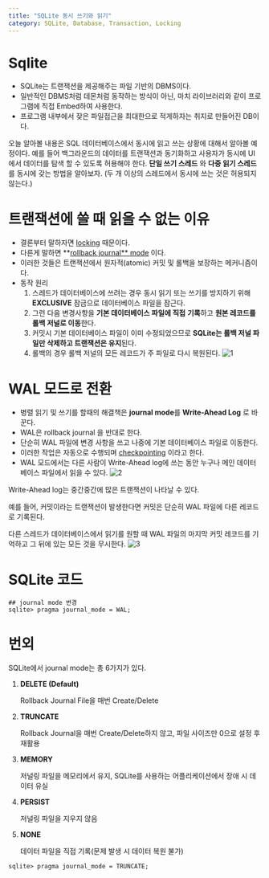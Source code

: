 ```yaml
---
title: "SQLite 동시 쓰기와 읽기"
category: SQLite, Database, Transaction, Locking
---
```


# Sqlite



- SQLite는 트랜잭션을 제공해주는 파일 기반의 DBMS이다.
- 일반적인 DBMS처럼 데몬처럼 동작하는 방식이 아닌, 마치 라이브러리와 같이 프로그램에 직접 Embed하여 사용한다.
- 프로그램 내부에서 잦은 파일접근을 최대한으로 적게하자는 취지로 만들어진 DB이다.



오늘 알아볼 내용은 SQL 데이터베이스에서 동시에 읽고 쓰는 상황에 대해서 알아볼 예정이다. 예를 들어 백그라운드의 데이터를 트랜잭션과 동기화하고 사용자가 동시에 UI에서 데이터를 탐색 할 수 있도록 허용해야 한다.  **단일 쓰기 스레드** 와 **다중 읽기 스레드** 를 동시에 갖는 방법을 알아보자. (두 개 이상의 스레드에서 동시에 쓰는 것은 허용되지 않는다.)



# **트랜잭션에 쓸 때 읽을 수 없는 이유**

- 결론부터 말하자면 [locking](https://www.sqlite.org/lockingv3.html) 때문이다. 
- 다른게 말하면 **[rollback journal** mode](https://www.sqlite.org/lockingv3.html#rollback) 이다. 
- 이러한 것들은 트랜잭션에서 원자적(atomic) 커밋 및 롤백을 보장하는 메커니즘이다.
- 동작 원리
  1. 스레드가 데이터베이스에 쓰려는 경우 동시 읽기 또는 쓰기를 방지하기 위해 **EXCLUSIVE** 잠금으로 데이터베이스 파일을 잠근다.
  2. 그런 다음 변경사항을 **기본 데이터베이스 파일에 직접** **기록**하고 **원본 레코드를 롤백 저널로 이동**한다.
  3. 커밋시 기본 데이터베이스 파일이 이미 수정되었으므로 **SQLite는 롤백 저널 파일만 삭제하고 트랜잭션은 유지**된다.
  4. 롤백의 경우 롤백 저널의 모든 레코드가 주 파일로 다시 복원된다.
![1](https://user-images.githubusercontent.com/23491962/98257279-d6099200-1fc2-11eb-931c-05d32413519e.png)


# **WAL 모드로 전환**

- 병렬 읽기 및 쓰기를 할때의 해결책은  **journal mode**를 **Write-Ahead Log** 로 바꾼다.
- WAL은 rollback journal 을 반대로 한다.
- 단순히 WAL 파일에 변경 사항을 쓰고 나중에 기본 데이터베이스 파일로 이동한다.
- 이러한 작업은 자동으로 수행되며 [checkpointing](https://www.sqlite.org/wal.html#ckpt) 이라고 한다.
- WAL 모드에서는 다른 사람이 Write-Ahead log에 쓰는 동안 누구나 메인 데이터베이스 파일에서 읽을 수 있다.
![2](https://user-images.githubusercontent.com/23491962/98257281-d73abf00-1fc2-11eb-98e5-3c7b6a6af65b.png)


Write-Ahead log는 중간중간에 많은 트랜잭션이 나타날 수 있다.

예를 들어, 커밋이라는 트랜잭션이 발생한다면 커밋은 단순히 WAL 파일에 다른 레코드로 기록된다. 

다른 스레드가 데이터베이스에서 읽기를 원할 때 WAL 파일의 마지막 커밋 레코드를 기억하고 그 뒤에 있는 모든 것을 무시한다.
![3](https://user-images.githubusercontent.com/23491962/98257284-d7d35580-1fc2-11eb-91d4-067cf688f94b.png)





# SQLite 코드

```sqlite
## journal mode 변경
sqlite> pragma journal_mode = WAL;
```



# 번외

SQLite에서 journal mode는 총 6가지가 있다.

1. **DELETE (Default)**

   Rollback Journal File을 매번 Create/Delete

2. **TRUNCATE**

   Rollback Journal을 매번 Create/Delete하지 않고, 파일 사이즈만 0으로 설정 후 재활용

3. **MEMORY**

   저널링 파일을 메모리에서 유지, SQLite를 사용하는 어플리케이션에서 장애 시 데이터 유실

4. **PERSIST**

   저널링 파일을 지우지 않음

5. **NONE**

   데이터 파일을 직접 기록(문제 발생 시 데이터 복원 불가)

```sqlite
sqlite> pragma journal_mode = TRUNCATE;
```

